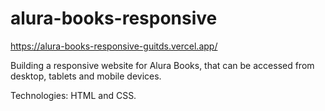 # alura-books-responsive

https://alura-books-responsive-guitds.vercel.app/

Building a responsive website for Alura Books, that can be accessed from desktop, tablets and mobile devices.

Technologies: HTML and CSS.
